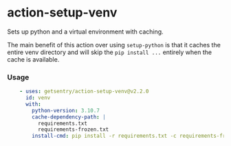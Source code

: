 action-setup-venv
==================

Sets up python and a virtual environment with caching.

The main benefit of this action over using `setup-python` is that it caches
the entire venv directory and will skip the `pip install ...` entirely
when the cache is available.

### Usage

```yaml
    - uses: getsentry/action-setup-venv@v2.2.0
      id: venv
      with:
        python-version: 3.10.7
        cache-dependency-path: |
          requirements.txt
          requirements-frozen.txt
        install-cmd: pip install -r requirements.txt -c requirements-frozen.txt
```
